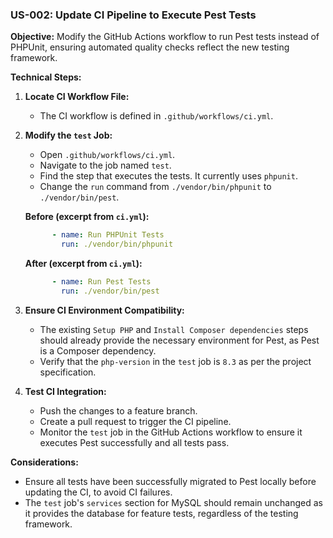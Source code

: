 ### US-002: Update CI Pipeline to Execute Pest Tests

**Objective:** Modify the GitHub Actions workflow to run Pest tests instead of PHPUnit, ensuring automated quality checks reflect the new testing framework.

**Technical Steps:**

1.  **Locate CI Workflow File:**
    *   The CI workflow is defined in `.github/workflows/ci.yml`.

2.  **Modify the `test` Job:**
    *   Open `.github/workflows/ci.yml`.
    *   Navigate to the job named `test`.
    *   Find the step that executes the tests. It currently uses `phpunit`.
    *   Change the `run` command from `./vendor/bin/phpunit` to `./vendor/bin/pest`.

    **Before (excerpt from `ci.yml`):**
    ```yaml
          - name: Run PHPUnit Tests
            run: ./vendor/bin/phpunit
    ```

    **After (excerpt from `ci.yml`):**
    ```yaml
          - name: Run Pest Tests
            run: ./vendor/bin/pest
    ```

3.  **Ensure CI Environment Compatibility:**
    *   The existing `Setup PHP` and `Install Composer dependencies` steps should already provide the necessary environment for Pest, as Pest is a Composer dependency.
    *   Verify that the `php-version` in the `test` job is `8.3` as per the project specification.

4.  **Test CI Integration:**
    *   Push the changes to a feature branch.
    *   Create a pull request to trigger the CI pipeline.
    *   Monitor the `test` job in the GitHub Actions workflow to ensure it executes Pest successfully and all tests pass.

**Considerations:**

*   Ensure all tests have been successfully migrated to Pest locally before updating the CI, to avoid CI failures.
*   The `test` job's `services` section for MySQL should remain unchanged as it provides the database for feature tests, regardless of the testing framework.